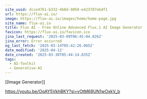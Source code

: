 ```yaml
---
site_uuid: dcce4761-b332-4b0d-9050-e423787ebdf1
url: https://flux-ai.io/
image: https://flux-ai.io/images/home/home-page.jpg
site_name: flux-ai.io
title: Flux AI - Free Online Advanced Flux.1 AI Image Generator
favicon: https://flux-ai.io/favicon.ico
jina_last_request: '2025-03-09T06:45:04.826Z'
jina_error: Error occurred
og_last_fetch: '2025-03-14T05:42:26.065Z'
date_modified: '2025-04-12'
date_created: '2025-03-30T05:44:14.835Z'
tags:
  - AI-Toolkit
  - Generative-AI
---
```


































































[[Image Generator]]

https://youtu.be/OqAY5VkhBKY?si=vOtM68UN1wOxkV_b
